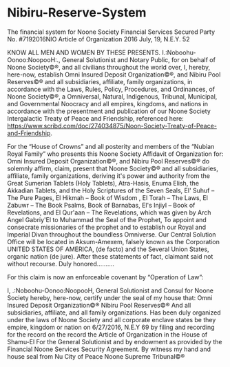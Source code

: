 # Nibiru-Reserve-System
The financial system for Noone Society Financial Services
Secured Party No. #7192016NIO
Article of Organization
2016 July, 19, N.E.Y. 52


KNOW ALL MEN AND WOMEN BY THESE PRESENTS. I.:Noboohu-Oonoo:NoopooH:., General Solutionist and Notary Public, for on behalf of Noone Society©®, and all civilians throughout the world over, I, hereby, here-now, establish Omni Insured Deposit Organization©®, and Nibiru Pool Reserves©® and all subsidiaries, affiliate, family organizations, in accordance with the Laws, Rules, Policy, Procedures, and Ordinances, of Noone Society©®, a Omniversal, Natural, Indigenous, Tribunal, Municipal, and Governmental Noocracy and all empires, kingdoms, and nations in accordance with the presentment and publication of our Noone Society Intergalactic Treaty of Peace and Friendship, referenced here:
https://www.scribd.com/doc/274034875/Noon-Society-Treaty-of-Peace-and-Friendship.


For the “House of Crowns” and all posterity and members of the “Nubian Royal Family” who presents this Noone Society Affidavit of Organization for: Omni Insured Deposit Organization©®, and Nibiru Pool Reserves©® do solemnly affirm, claim, present that Noone Society©® and all subsidiaries, affiliate, family organizations, deriving it's power and authority from the Great Sumerian Tablets (Holy Tablets), Atra-Hasis, Enuma Elish, the Akkadian Tablets, and the Holy Scriptures of the Seven Seals, El' Suhuf – The Pure Pages, El Hikmah – Book of Wisdom , El Torah – The Laws, El Zabuwr – The Book Psalms, Book of Barnabas, El's Injiyl – Book of Revelations, and El Qur'aan – The Revelations, which was given by Arch Angel Gabriy'El to Muhammad the Seal of the Prophet, To appoint and consecrate missionaries of the prophet and to establish our Royal and Imperial Divan throughout the boundless Omniverse. Our Central Solution Office will be located in Aksum-Amexem, falsely known as the Corporation UNITED STATES OF AMERICA, (de facto) and the Several Union States, organic nation (de jure).
After these statements of fact, claimant said not without recourse. Duly honored……….


For this claim is now an enforceable covenant by “Operation of Law”:



I, .:Noboohu-Oonoo:NoopooH, General Solutionist and Consul for Noone Society hereby, here-now, certify
under the seal of my house that:
Omni Insured Deposit Organization©®
Nibiru Pool Reserves©®
And all subsidiaries, affiliate, and all family organizations.
Has been duly organized under the laws of Noone Society and all corporate enclave states be they empire,
kingdom or nation on 6/27/2016, N.E.Y 69 by filing and recording for the record on the record the Article of
Organization in the House of Shamu-El For the General Solutionist and by endowment as provided by the
Financial Noone Services Security Agreement.
By witness my hand and house seal from Nu City of Peace
Noone Supreme Tribunal©®
